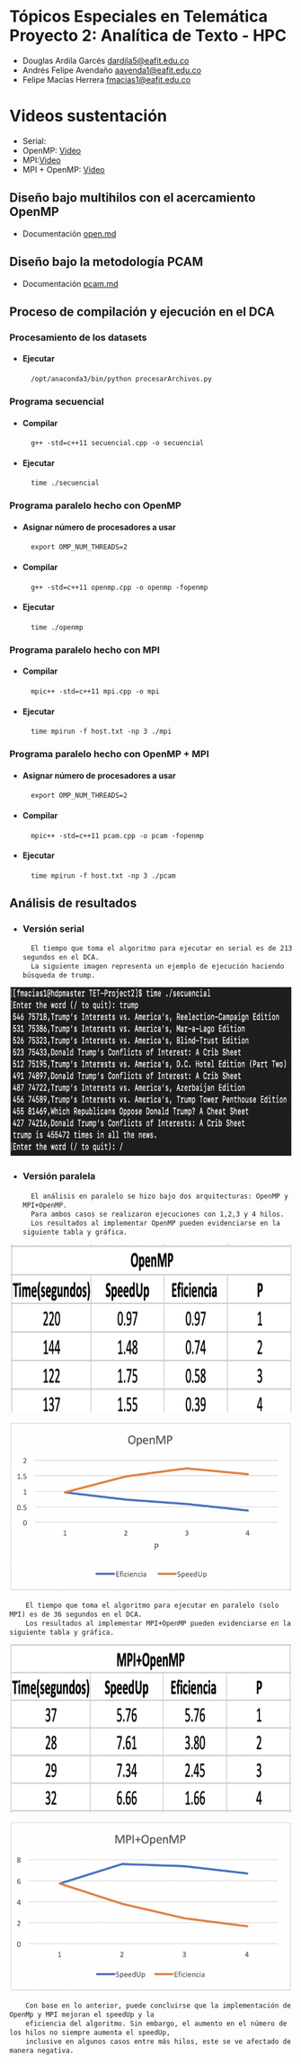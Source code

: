 # Tópicos Especiales en Telemática Proyecto 2: Analítica de Texto - HPC

- Douglas Ardila Garcés dardila5@eafit.edu.co
- Andrés Felipe Avendaño aavenda1@eafit.edu.co
- Felipe Macías Herrera fmacias1@eafit.edu.co

# Videos sustentación
- Serial:
- OpenMP: [Video](https://youtu.be/FDTqBQkjapo)
- MPI:[Video](https://www.youtube.com/watch?v=ukqgh4f30nc&feature=youtu.be)
- MPI + OpenMP: [Video](https://www.youtube.com/watch?v=Up8j8VKnJAo&feature=youtu.be)

## Diseño bajo multihilos con el acercamiento OpenMP

- Documentación [open.md](openmp.md)

## Diseño bajo la metodología PCAM

- Documentación [pcam.md](pcam.md)

## Proceso de compilación y ejecución en el DCA
### Procesamiento de los datasets
- #### Ejecutar

        /opt/anaconda3/bin/python procesarArchivos.py
### Programa secuencial
- #### Compilar

        g++ -std=c++11 secuencial.cpp -o secuencial
- #### Ejecutar

        time ./secuencial
### Programa paralelo hecho con OpenMP
- #### Asignar número de procesadores a usar

        export OMP_NUM_THREADS=2
- #### Compilar

        g++ -std=c++11 openmp.cpp -o openmp -fopenmp
        
- #### Ejecutar

        time ./openmp
### Programa paralelo hecho con MPI
- #### Compilar

        mpic++ -std=c++11 mpi.cpp -o mpi
- #### Ejecutar

        time mpirun -f host.txt -np 3 ./mpi
### Programa paralelo hecho con OpenMP + MPI
- #### Asignar número de procesadores a usar

        export OMP_NUM_THREADS=2
- #### Compilar

        mpic++ -std=c++11 pcam.cpp -o pcam -fopenmp
- #### Ejecutar

        time mpirun -f host.txt -np 3 ./pcam

## Análisis de resultados
- ### Versión serial
        El tiempo que toma el algoritmo para ejecutar en serial es de 213 segundos en el DCA.
        La siguiente imagen representa un ejemplo de ejecución haciendo búsqueda de trump.
        
<p align="center">
        <img src="imagenes/secuencial.png" width="500px" height="300px">
</p>

- ### Versión paralela
        El análisis en paralelo se hizo bajo dos arquitecturas: OpenMP y MPI+OpenMP.
        Para ambos casos se realizaron ejecuciones con 1,2,3 y 4 hilos.
        Los resultados al implementar OpenMP pueden evidenciarse en la siguiente tabla y gráfica.
        
<p align="center">
        <img src="imagenes/openmp_table.png" width="500px" height="300px">
</p>

<p align="center">
        <img src="imagenes/graficaOpenmp.png" width="500px" height="300px">
</p>

        El tiempo que toma el algoritmo para ejecutar en paralelo (solo MPI) es de 36 segundos en el DCA.
        Los resultados al implementar MPI+OpenMP pueden evidenciarse en la siguiente tabla y gráfica.
        
<p align="center">
        <img src="imagenes/mpi_openmp.png" width="500px" height="300px">
</p>

<p align="center">
        <img src="imagenes/grafica_mpi_openmp.png" width="500px" height="300px">
</p>

        Con base en lo anterior, puede concluirse que la implementación de OpenMp y MPI mejoran el speedUp y la 
        eficiencia del algoritmo. Sin embargo, el aumento en el número de los hilos no siempre aumenta el speedUp,
        inclusive en algunos casos entre más hilos, este se ve afectado de manera negativa.
        
